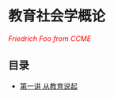 # 教育社会学概论
<font color=#FF000> *Friedrich Foo from CCME* </font>
## 目录
- [第一讲 从教育说起](https://github.com/FriedrichFoo/Reading-Notes/blob/master/Sociology-of-Education/第一讲%20从教育说起.md)


